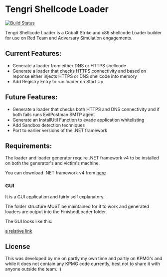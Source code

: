 # Tengri Shellcode Loader

[![Build Status](https://travis-ci.org/joemccann/dillinger.svg?branch=master)](https://travis-ci.org/joemccann/dillinger)

Tengri Shellcode Loader is a Cobalt Strike and x86 shellcode Loader builder for use on Red Team and Adversary Simulation engagements.

## Current Features:

  - Generate a loader from either DNS or HTTPS shellcode
  - Generate a loader that checks HTTPS connectivity and based on reponse either injects HTTPS or DNS shellcode into memory
  - Add Registry Entry to run loader on Start Up

## Future Features:

  - Generate a loader that checks both HTTPS and DNS connectivity and if both fails runs EvilPostman SMTP agent
  - Generate an InstallUtil Function to evade application whitelisting
  - Add Sandbox detection techniques
  - Port to earlier versions of the .NET framework


## Requirements:

The loader and loader generator require .NET framework v4 to be installed on both the generator's and victim's machine.

You can download .NET framework v4 from [here](https://www.microsoft.com/en-gb/download/details.aspx?id=17851)

### GUI

It is a GUI application and fairly self explanatory.

The folder structure MUST be maintained for it to work and generated loaders are output into the FinishedLoader folder.

The GUI looks like this:

[a relative link](repo/blob/master/images/loader_gui_prview.PNG)


## License 

This was developed by me on partly my own time and partly on KPMG's and while it does not contain any KPMG code currently, best not to share it with anyone outside the team. :)
